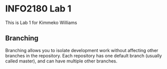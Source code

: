 # INFO2180 Lab 1

This is Lab 1 for Kimmeko Williams

## Branching

Branching allows you to isolate development work without  affecting other branches in the repository. Each repository has one default branch (usually called master), and can have multiple other branches.